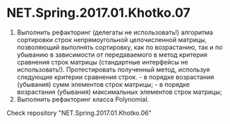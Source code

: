 # NET.Spring.2017.01.Khotko.07

1. Выполнить рефакторинг (делегаты не использовать!) алгоритма сортировки строк непрямоугольной целочисленной матрицы, позволяющий выполнять сортировку, как по возрастанию, так и по убыванию в зависимости от передаваемого в метод критерия сравнения строк матрицы (стандартные интерфейсы не использовать!). Протестировать полученный метод, используя следующие критерии сравнения строк.
          - в порядке возрастания (убывания) сумм элементов строк матрицы;
          - в порядке возрастания (убывания) максимальных элементов строк матрицы;    
2. Выполнить рефакторинг класса Polynomial.

Check repository "NET.Spring.2017.01.Khotko.06"
